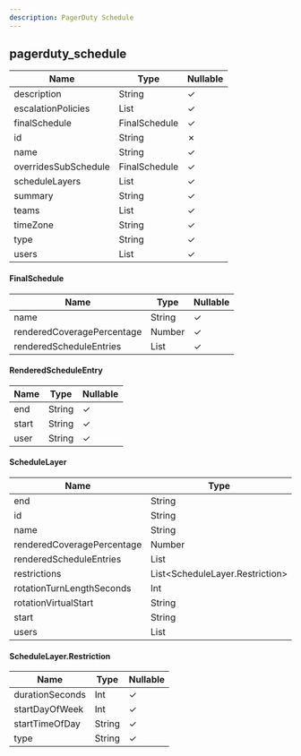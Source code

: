 ```yaml
---
description: PagerDuty Schedule
---
```

pagerduty_schedule
------------------

| **Name**             | **Type**            | **Nullable** |
| -------------------- | ------------------- | ------------ |
| description          | String              | &check;      |
| escalationPolicies   | List<String>        | &check;      |
| finalSchedule        | FinalSchedule       | &check;      |
| id                   | String              | &cross;      |
| name                 | String              | &check;      |
| overridesSubSchedule | FinalSchedule       | &check;      |
| scheduleLayers       | List<ScheduleLayer> | &check;      |
| summary              | String              | &check;      |
| teams                | List<String>        | &check;      |
| timeZone             | String              | &check;      |
| type                 | String              | &check;      |
| users                | List<String>        | &check;      |

#### FinalSchedule
| **Name**                   | **Type**                    | **Nullable** |
| -------------------------- | --------------------------- | ------------ |
| name                       | String                      | &check;      |
| renderedCoveragePercentage | Number                      | &check;      |
| renderedScheduleEntries    | List<RenderedScheduleEntry> | &check;      |

#### RenderedScheduleEntry
| **Name** | **Type** | **Nullable** |
| -------- | -------- | ------------ |
| end      | String   | &check;      |
| start    | String   | &check;      |
| user     | String   | &check;      |

#### ScheduleLayer
| **Name**                   | **Type**                        | **Nullable** |
| -------------------------- | ------------------------------- | ------------ |
| end                        | String                          | &check;      |
| id                         | String                          | &check;      |
| name                       | String                          | &check;      |
| renderedCoveragePercentage | Number                          | &check;      |
| renderedScheduleEntries    | List<RenderedScheduleEntry>     | &check;      |
| restrictions               | List<ScheduleLayer.Restriction> | &check;      |
| rotationTurnLengthSeconds  | Int                             | &check;      |
| rotationVirtualStart       | String                          | &check;      |
| start                      | String                          | &check;      |
| users                      | List<String>                    | &check;      |

#### ScheduleLayer.Restriction
| **Name**        | **Type** | **Nullable** |
| --------------- | -------- | ------------ |
| durationSeconds | Int      | &check;      |
| startDayOfWeek  | Int      | &check;      |
| startTimeOfDay  | String   | &check;      |
| type            | String   | &check;      |
